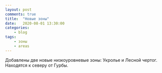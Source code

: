 ```yaml
---
layout: post
comments: true
title:	"Новые зоны"
date:	2020-08-01 13:30:00
categories:
    - blog
tags:
    - зоны
    - areas
---
```


Добавлены две новые низкоуровневые зоны: Укролье и Лесной чертог. Находятся к северу от Гурбы.
